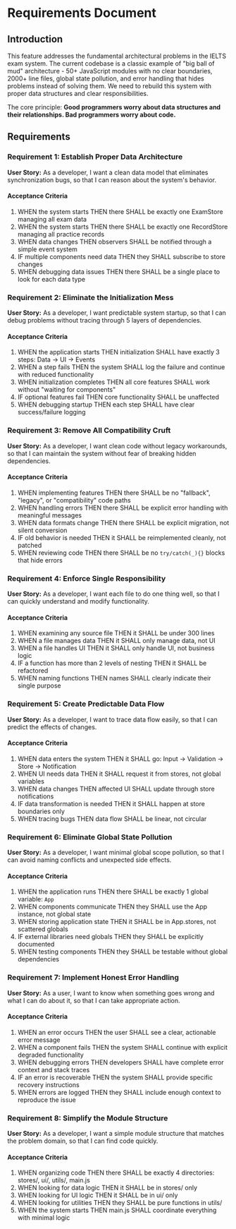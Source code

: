 # Requirements Document

## Introduction

This feature addresses the fundamental architectural problems in the IELTS exam system. The current codebase is a classic example of "big ball of mud" architecture - 50+ JavaScript modules with no clear boundaries, 2000+ line files, global state pollution, and error handling that hides problems instead of solving them. We need to rebuild this system with proper data structures and clear responsibilities.

The core principle: **Good programmers worry about data structures and their relationships. Bad programmers worry about code.**

## Requirements

### Requirement 1: Establish Proper Data Architecture

**User Story:** As a developer, I want a clean data model that eliminates synchronization bugs, so that I can reason about the system's behavior.

#### Acceptance Criteria

1. WHEN the system starts THEN there SHALL be exactly one ExamStore managing all exam data
2. WHEN the system starts THEN there SHALL be exactly one RecordStore managing all practice records
3. WHEN data changes THEN observers SHALL be notified through a simple event system
4. IF multiple components need data THEN they SHALL subscribe to store changes
5. WHEN debugging data issues THEN there SHALL be a single place to look for each data type

### Requirement 2: Eliminate the Initialization Mess

**User Story:** As a developer, I want predictable system startup, so that I can debug problems without tracing through 5 layers of dependencies.

#### Acceptance Criteria

1. WHEN the application starts THEN initialization SHALL have exactly 3 steps: Data → UI → Events
2. WHEN a step fails THEN the system SHALL log the failure and continue with reduced functionality
3. WHEN initialization completes THEN all core features SHALL work without "waiting for components"
4. IF optional features fail THEN core functionality SHALL be unaffected
5. WHEN debugging startup THEN each step SHALL have clear success/failure logging

### Requirement 3: Remove All Compatibility Cruft

**User Story:** As a developer, I want clean code without legacy workarounds, so that I can maintain the system without fear of breaking hidden dependencies.

#### Acceptance Criteria

1. WHEN implementing features THEN there SHALL be no "fallback", "legacy", or "compatibility" code paths
2. WHEN handling errors THEN there SHALL be explicit error handling with meaningful messages
3. WHEN data formats change THEN there SHALL be explicit migration, not silent conversion
4. IF old behavior is needed THEN it SHALL be reimplemented cleanly, not patched
5. WHEN reviewing code THEN there SHALL be no `try/catch(_){}` blocks that hide errors

### Requirement 4: Enforce Single Responsibility

**User Story:** As a developer, I want each file to do one thing well, so that I can quickly understand and modify functionality.

#### Acceptance Criteria

1. WHEN examining any source file THEN it SHALL be under 300 lines
2. WHEN a file manages data THEN it SHALL only manage data, not UI
3. WHEN a file handles UI THEN it SHALL only handle UI, not business logic
4. IF a function has more than 2 levels of nesting THEN it SHALL be refactored
5. WHEN naming functions THEN names SHALL clearly indicate their single purpose

### Requirement 5: Create Predictable Data Flow

**User Story:** As a developer, I want to trace data flow easily, so that I can predict the effects of changes.

#### Acceptance Criteria

1. WHEN data enters the system THEN it SHALL go: Input → Validation → Store → Notification
2. WHEN UI needs data THEN it SHALL request it from stores, not global variables
3. WHEN data changes THEN affected UI SHALL update through store notifications
4. IF data transformation is needed THEN it SHALL happen at store boundaries only
5. WHEN tracing bugs THEN data flow SHALL be linear, not circular

### Requirement 6: Eliminate Global State Pollution

**User Story:** As a developer, I want minimal global scope pollution, so that I can avoid naming conflicts and unexpected side effects.

#### Acceptance Criteria

1. WHEN the application runs THEN there SHALL be exactly 1 global variable: `App`
2. WHEN components communicate THEN they SHALL use the App instance, not global state
3. WHEN storing application state THEN it SHALL be in App.stores, not scattered globals
4. IF external libraries need globals THEN they SHALL be explicitly documented
5. WHEN testing components THEN they SHALL be testable without global dependencies

### Requirement 7: Implement Honest Error Handling

**User Story:** As a user, I want to know when something goes wrong and what I can do about it, so that I can take appropriate action.

#### Acceptance Criteria

1. WHEN an error occurs THEN the user SHALL see a clear, actionable error message
2. WHEN a component fails THEN the system SHALL continue with explicit degraded functionality
3. WHEN debugging errors THEN developers SHALL have complete error context and stack traces
4. IF an error is recoverable THEN the system SHALL provide specific recovery instructions
5. WHEN errors are logged THEN they SHALL include enough context to reproduce the issue

### Requirement 8: Simplify the Module Structure

**User Story:** As a developer, I want a simple module structure that matches the problem domain, so that I can find code quickly.

#### Acceptance Criteria

1. WHEN organizing code THEN there SHALL be exactly 4 directories: stores/, ui/, utils/, main.js
2. WHEN looking for data logic THEN it SHALL be in stores/ only
3. WHEN looking for UI logic THEN it SHALL be in ui/ only  
4. WHEN looking for utilities THEN they SHALL be pure functions in utils/
5. WHEN the system starts THEN main.js SHALL coordinate everything with minimal logic